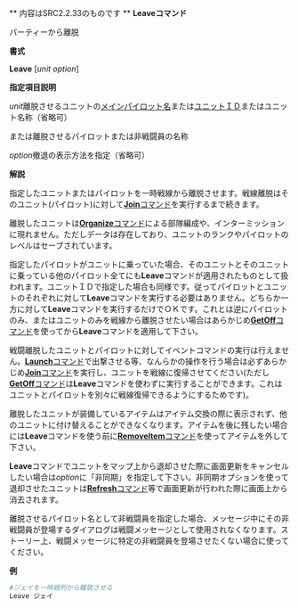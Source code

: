 ** 内容はSRC2.2.33のものです **
**Leaveコマンド**

パーティーから離脱

**書式**

**Leave** [*unit option*]

**指定項目説明**

*unit*離脱させるユニットの[メインパイロット名](メインパイロット名.md)または[ユニットＩＤ](ユニットＩＤ.md)またはユニット名称（省略可）

または離脱させるパイロットまたは非戦闘員の名称

*option*撤退の表示方法を指定（省略可）

**解説**

指定したユニットまたはパイロットを一時戦線から離脱させます。戦線離脱はそのユニット(パイロット)に対して[**Join**コマンド](Joinコマンド.md)を実行するまで続きます。

離脱したユニットは[**Organize**コマンド](Organizeコマンド.md)による部隊編成や、インターミッションに現れません。ただしデータは存在しており、ユニットのランクやパイロットのレベルはセーブされています。

指定したパイロットがユニットに乗っていた場合、そのユニットとそのユニットに乗っている他のパイロット全てにも**Leave**コマンドが適用されたものとして扱われます。ユニットＩＤで指定した場合も同様です。従ってパイロットとユニットのそれぞれに対して**Leave**コマンドを実行する必要はありません。どちらか一方に対して**Leave**コマンドを実行するだけでＯＫです。これとは逆にパイロットのみ、またはユニットのみを戦線から離脱させたい場合はあらかじめ[**GetOff**コマンド](GetOffコマンド.md)を使ってから**Leave**コマンドを適用して下さい。

戦闘離脱したユニットとパイロットに対してイベントコマンドの実行は行えません。[**Launch**コマンド](Launchコマンド.md)で出撃させる等、なんらかの操作を行う場合は必ずあらかじめ[**Join**コマンド](Joinコマンド.md)を実行し、ユニットを戦線に復帰させてください(ただし[**GetOff**コマンド](GetOffコマンド.md)は**Leave**コマンドを使わずに実行することができます。これはユニットとパイロットを別々に戦線復帰できるようにするためです)。

離脱したユニットが装備しているアイテムはアイテム交換の際に表示されず、他のユニットに付け替えることができなくなります。アイテムを後に残したい場合には**Leave**コマンドを使う前に[**RemoveItem**コマンド](RemoveItemコマンド.md)を使ってアイテムを外して下さい。

**Leave**コマンドでユニットをマップ上から退却させた際に画面更新をキャンセルしたい場合は*option*に「非同期」を指定して下さい。非同期オプションを使って退却させたユニットは[**Refresh**コマンド](Refreshコマンド.md)等で画面更新が行われた際に画面上から消去されます。

離脱させるパイロット名として非戦闘員を指定した場合、メッセージ中にその非戦闘員が登場するダイアログは戦闘メッセージとして使用されなくなります。ストーリー上、戦闘メッセージに特定の非戦闘員を登場させたくない場合に使ってください。

**例**
```sh
#ジェイを一時戦列から離脱させる
Leave ジェイ
```

